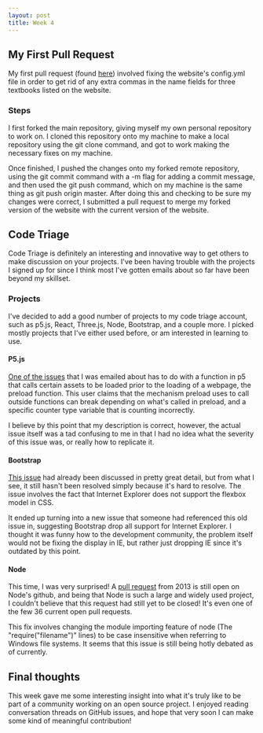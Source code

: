 ```yaml
---
layout: post
title: Week 4
---
```


## My First Pull Request

My first pull request (found [here](https://github.com/joannakl/cs480_s18/pull/69)) involved fixing the website's config.yml file in order to get rid of any extra commas in the name fields for three textbooks listed on the website.

### Steps

I first forked the main repository, giving myself my own personal repository to work on.  I cloned this repository onto my machine to make a local repository using the git clone command, and got to work making the necessary fixes on my machine.

Once finished, I pushed the changes onto my forked remote repository, using the git commit command with a -m flag for adding a commit message, and then used the git push command, which on my machine is the same thing as git push origin master.  After doing this and checking to be sure my changes were correct, I submitted a pull request to merge my forked version of the website with the current version of the website.

## Code Triage

Code Triage is definitely an interesting and innovative way to get others to make discussion on your projects.  I've been having trouble with the projects I signed up for since I think most I've gotten emails about so far have been beyond my skillset.

### Projects

I've decided to add a good number of projects to my code triage account, such as p5.js, React, Three.js, Node, Bootstrap, and a couple more.  I picked mostly projects that I've either used before, or am interested in learning to use.

#### P5.js 

[One of the issues](https://github.com/processing/p5.js/issues/2568) that I was emailed about has to do with a function in p5 that calls certain assets to be loaded prior to the loading of a webpage, the preload function.  This user claims that the mechanism preload uses to call outside functions can break depending on what's called in preload, and a specific counter type variable that is counting incorrectly.

I believe by this point that my description is correct, however, the actual issue itself was a tad confusing to me in that I had no idea what the severity of this issue was, or really how to replicate it.

#### Bootstrap

[This issue](https://github.com/twbs/bootstrap/issues/25587) had already been discussed in pretty great detail, but from what I see, it still hasn't been resolved simply because it's hard to resolve.  The issue involves the fact that Internet Explorer does not support the flexbox model in CSS.

It ended up turning into a new issue that someone had referenced this old issue in, suggesting Bootstrap drop all support for Internet Explorer.  I thought it was funny how to the development community, the problem itself would not be fixing the display in IE, but rather just dropping IE since it's outdated by this point.

#### Node

This time, I was very surprised!  A [pull request](https://github.com/nodejs/node-v0.x-archive/pull/6774) from 2013 is still open on Node's github, and being that Node is such a large and widely used project, I couldn't believe that this request had still yet to be closed!  It's even one of the few 36 current open pull requests.

This fix involves changing the module importing feature of node (The "require("filename")" lines) to be case insensitive when referring to Windows file systems.  It seems that this issue is still being hotly debated as of currently.

## Final thoughts

This week gave me some interesting insight into what it's truly like to be part of a community working on an open source project.  I enjoyed reading conversation threads on GitHub issues, and hope that very soon I can make some kind of meaningful contribution!



